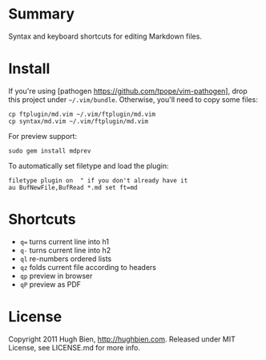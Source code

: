 Summary
=======

Syntax and keyboard shortcuts for editing Markdown files.

Install
=======
    
If you're using [pathogen https://github.com/tpope/vim-pathogen], drop this
project under `~/.vim/bundle`.  Otherwise, you'll need to copy some files:

    cp ftplugin/md.vim ~/.vim/ftplugin/md.vim
    cp syntax/md.vim ~/.vim/ftplugin/md.vim

For preview support:

    sudo gem install mdprev

To automatically set filetype and load the plugin:

    filetype plugin on  " if you don't already have it
    au BufNewFile,BufRead *.md set ft=md

Shortcuts
=========

* `q=` turns current line into h1
* `q-` turns current line into h2
* `ql` re-numbers ordered lists
* `qz` folds current file according to headers
* `qp` preview in browser
* `qP` preview as PDF

License
=======

Copyright 2011 Hugh Bien, http://hughbien.com.
Released under MIT License, see LICENSE.md for more info.

